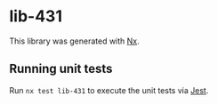 # lib-431

This library was generated with [Nx](https://nx.dev).

## Running unit tests

Run `nx test lib-431` to execute the unit tests via [Jest](https://jestjs.io).
